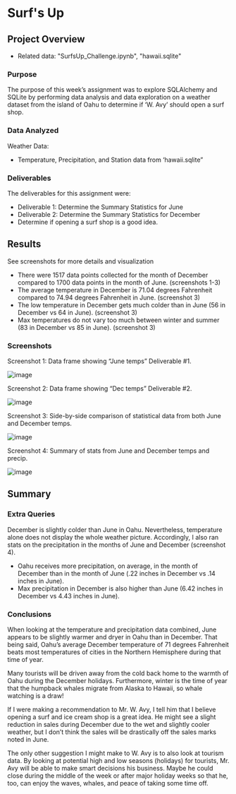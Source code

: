 # Surf's Up

## Project Overview
-	Related data: "SurfsUp_Challenge.ipynb", "hawaii.sqlite"

### Purpose
The purpose of this week’s assignment was to explore SQLAlchemy and SQLite by performing data analysis and data exploration on a weather dataset from the island of Oahu to determine if ‘W. Avy’ should open a surf shop.

### Data Analyzed
Weather Data:
-	Temperature, Precipitation, and Station data from ‘hawaii.sqlite”

### Deliverables
The deliverables for this assignment were:
-	Deliverable 1: Determine the Summary Statistics for June
-	Deliverable 2: Determine the Summary Statistics for December
-	Determine if opening a surf shop is a good idea.

## Results
See screenshots for more details and visualization 
-	There were 1517 data points collected for the month of December compared to 1700 data points in the month of June. (screenshots 1-3)
-	The average temperature in December is 71.04 degrees Fahrenheit compared to 74.94 degrees Fahrenheit in June. (screenshot 3)
-	The low temperature in December gets much colder than in June (56 in December vs 64 in June). (screenshot 3)
-	Max temperatures do not vary too much between winter and summer (83 in December vs 85 in June). (screenshot 3)

### Screenshots
Screenshot 1: Data frame showing “June temps” Deliverable #1.
 
![image](https://user-images.githubusercontent.com/92705556/154564062-76f3ee12-e6f9-4132-b61a-b31ab0ec45fa.png)


Screenshot 2: Data frame showing “Dec temps” Deliverable #2.

![image](https://user-images.githubusercontent.com/92705556/154564092-80616be7-d252-43c6-b1a7-639bfbf74846.png)


Screenshot 3: Side-by-side comparison of statistical data from both June and December temps.

 ![image](https://user-images.githubusercontent.com/92705556/154561354-06ba8e23-1a2e-499d-a9b6-857ef64c89d7.png)


Screenshot 4: Summary of stats from June and December temps and precip.
 
![image](https://user-images.githubusercontent.com/92705556/154564127-1798572a-182c-40f0-be89-420b6fc1198a.png)



## Summary

### Extra Queries
December is slightly colder than June in Oahu.  Nevertheless, temperature alone does not display the whole weather picture.  Accordingly, I also ran stats on the precipitation in the months of June and December (screenshot 4).
-	Oahu receives more precipitation, on average, in the month of December than in the month of June (.22 inches in December vs .14 inches in June).
-	Max precipitation in December is also higher than June (6.42 inches in December vs 4.43 inches in June).

### Conclusions
When looking at the temperature and precipitation data combined, June appears to be slightly warmer and dryer in Oahu than in December.  That being said, Oahu’s average December temperature of 71 degrees Fahrenheit beats most temperatures of cities in the Northern Hemisphere during that time of year.

 Many tourists will be driven away from the cold back home to the warmth of Oahu during the December holidays.  Furthermore, winter is the time of year that the humpback whales migrate from Alaska to Hawaii, so whale watching is a draw!
 
If I were making a recommendation to Mr. W. Avy, I tell him that I believe opening a surf and ice cream shop is a great idea.  He might see a slight reduction in sales during December due to the wet and slightly cooler weather, but I don’t think the sales will be drastically off the sales marks noted in June.  

The only other suggestion I might make to W. Avy is to also look at tourism data.  By looking at potential high and low seasons (holidays) for tourists, Mr. Avy will be able to make smart decisions his business.  Maybe he could close during the middle of the week or after major holiday weeks so that he, too, can enjoy the waves, whales, and peace of taking some time off.  


